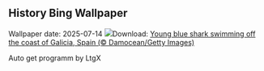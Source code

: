 ## History Bing Wallpaper
Wallpaper date: 2025-07-14
![](https://www.bing.com/th?id=OHR.YoungShark_EN-GB9221315811_UHD.jpg&w=1000)Download: [Young blue shark swimming off the coast of Galicia, Spain (© Damocean/Getty Images)](https://www.bing.com/th?id=OHR.YoungShark_EN-GB9221315811_UHD.jpg)

Auto get programm by LtgX
